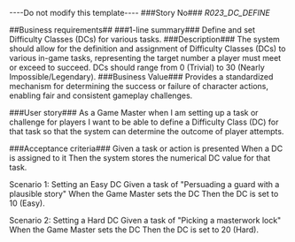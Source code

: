 ----Do not modify this template----
###Story No###
*R023_DC_DEFINE*

##Business requirements##
###1-line summary###
Define and set Difficulty Classes (DCs) for various tasks.
###Description###
The system should allow for the definition and assignment of Difficulty Classes (DCs) to various in-game tasks, representing the target number a player must meet or exceed to succeed. DCs should range from 0 (Trivial) to 30 (Nearly Impossible/Legendary).
###Business Value###
Provides a standardized mechanism for determining the success or failure of character actions, enabling fair and consistent gameplay challenges.

###User story###
As a Game Master
when I am setting up a task or challenge for players
I want to be able to define a Difficulty Class (DC) for that task
so that the system can determine the outcome of player attempts.

###Acceptance criteria###
Given a task or action is presented
When a DC is assigned to it
Then the system stores the numerical DC value for that task.

Scenario 1: Setting an Easy DC
Given a task of "Persuading a guard with a plausible story"
When the Game Master sets the DC
Then the DC is set to 10 (Easy).

Scenario 2: Setting a Hard DC
Given a task of "Picking a masterwork lock"
When the Game Master sets the DC
Then the DC is set to 20 (Hard).